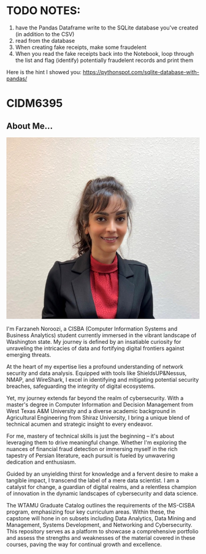 # TODO NOTES:
1. have the Pandas Dataframe write to the SQLite database you've created (in addition to the CSV)
2. read from the database
3. When creating fake receipts, make some fraudelent
4. When you read the fake receipts back into the Notebook, loop through the list and flag (identify) potentially fraudelent 
records and print them

Here is the hint I showed you: https://pythonspot.com/sqlite-database-with-pandas/

# CIDM6395

## About Me...


![alt text](<Formal Picture-1.jpg>)

I'm Farzaneh Noroozi, a CISBA (Computer Information Systems and Business Analytics) student currently immersed in the vibrant landscape of Washington state. My journey is defined by an insatiable curiosity for unraveling the intricacies of data and fortifying digital frontiers against emerging threats.

At the heart of my expertise lies a profound understanding of network security and data analysis. Equipped with tools like ShieldsUP&Nessus, NMAP, and WireShark, I excel in identifying and mitigating potential security breaches, safeguarding the integrity of digital ecosystems.

Yet, my journey extends far beyond the realm of cybersecurity. With a master's degree in Computer Information and Decision Management from West Texas A&M University and a diverse academic background in Agricultural Engineering from Shiraz University, I bring a unique blend of technical acumen and strategic insight to every endeavor.

For me, mastery of technical skills is just the beginning – it's about leveraging them to drive meaningful change. Whether I'm exploring the nuances of financial fraud detection or immersing myself in the rich tapestry of Persian literature, each pursuit is fueled by unwavering dedication and enthusiasm.

Guided by an unyielding thirst for knowledge and a fervent desire to make a tangible impact, I transcend the label of a mere data scientist. I am a catalyst for change, a guardian of digital realms, and a relentless champion of innovation in the dynamic landscapes of cybersecurity and data science.

The WTAMU Graduate Catalog outlines the requirements of the MS-CISBA program, emphasizing four key curriculum areas. Within these, the capstone will hone in on subsets including Data Analytics, Data Mining and Management, Systems Development, and Networking and Cybersecurity. This repository serves as a platform to showcase a comprehensive portfolio and assess the strengths and weaknesses of the material covered in these courses, paving the way for continual growth and excellence.
